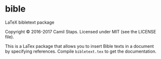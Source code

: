 # bible
LaTeX bibletext package

Copyright &copy; 2016-2017 Camil Staps. Licensed under MIT (see the LICENSE file).

This is a LaTex package that allows you to insert Bible texts in a document by specifying references. Compile `bibletext.tex` to get the documentation.
